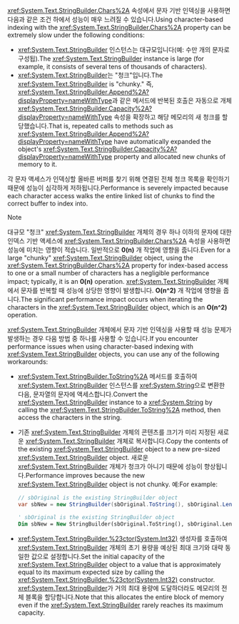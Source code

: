 <span data-ttu-id="a67d5-101"><xref:System.Text.StringBuilder.Chars%2A> 속성에서 문자 기반 인덱싱을 사용하면 다음과 같은 조건 하에서 성능이 매우 느려질 수 있습니다.</span><span class="sxs-lookup"><span data-stu-id="a67d5-101">Using character-based indexing with the <xref:System.Text.StringBuilder.Chars%2A> property can be extremely slow under the following conditions:</span></span>

- <span data-ttu-id="a67d5-102"><xref:System.Text.StringBuilder> 인스턴스는 대규모입니다(예: 수만 개의 문자로 구성됩).</span><span class="sxs-lookup"><span data-stu-id="a67d5-102">The <xref:System.Text.StringBuilder> instance is large (for example, it consists of several tens of thousands of characters).</span></span>
- <span data-ttu-id="a67d5-103"><xref:System.Text.StringBuilder>는 "청크"입니다.</span><span class="sxs-lookup"><span data-stu-id="a67d5-103">The <xref:System.Text.StringBuilder> is "chunky."</span></span> <span data-ttu-id="a67d5-104">즉, <xref:System.Text.StringBuilder.Append%2A?displayProperty=nameWithType>과 같은 메서드에 반복된 호출은 자동으로 개체 <xref:System.Text.StringBuilder.Capacity%2A?displayProperty=nameWithType> 속성을 확장하고 해당 메모리의 새 청크를 할당했습니다.</span><span class="sxs-lookup"><span data-stu-id="a67d5-104">That is, repeated calls to methods such as <xref:System.Text.StringBuilder.Append%2A?displayProperty=nameWithType> have automatically expanded the object's <xref:System.Text.StringBuilder.Capacity%2A?displayProperty=nameWithType> property and allocated new chunks of memory to it.</span></span>

<span data-ttu-id="a67d5-105">각 문자 액세스가 인덱싱할 올바른 버퍼를 찾기 위해 연결된 전체 청크 목록을 확인하기 때문에 성능이 심각하게 저하됩니다.</span><span class="sxs-lookup"><span data-stu-id="a67d5-105">Performance is severely impacted because each character access walks the entire linked list of chunks to find the correct buffer to index into.</span></span>

> [!NOTE]
>  <span data-ttu-id="a67d5-106">대규모 "청크" <xref:System.Text.StringBuilder> 개체의 경우 하나 이하의 문자에 대한 인덱스 기반 액세스에 <xref:System.Text.StringBuilder.Chars%2A> 속성을 사용하면 성능에 미치는 영향이 적습니다. 일반적으로 **0(n)** 개 작업에 영향을 줍니다.</span><span class="sxs-lookup"><span data-stu-id="a67d5-106">Even for a large "chunky" <xref:System.Text.StringBuilder> object, using the <xref:System.Text.StringBuilder.Chars%2A> property for index-based access to one or a small number of characters has a negligible performance impact; typically, it is an **0(n)** operation.</span></span> <span data-ttu-id="a67d5-107"><xref:System.Text.StringBuilder> 개체에서 문자를 반복할 때 성능에 상당한 영향이 발생합니다. **O(n^2)** 개 작업에 영향을 줍니다.</span><span class="sxs-lookup"><span data-stu-id="a67d5-107">The significant performance impact occurs when iterating the characters in the <xref:System.Text.StringBuilder> object, which is an **O(n^2)** operation.</span></span> 

<span data-ttu-id="a67d5-108"><xref:System.Text.StringBuilder> 개체에서 문자 기반 인덱싱을 사용할 때 성능 문제가 발생하는 경우 다음 방법 중 하나를 사용할 수 있습니다.</span><span class="sxs-lookup"><span data-stu-id="a67d5-108">If you encounter performance issues when using character-based indexing with <xref:System.Text.StringBuilder> objects, you can use any of the following workarounds:</span></span>

- <span data-ttu-id="a67d5-109"><xref:System.Text.StringBuilder.ToString%2A> 메서드를 호출하여 <xref:System.Text.StringBuilder> 인스턴스를 <xref:System.String>으로 변환한 다음, 문자열의 문자에 액세스합니다.</span><span class="sxs-lookup"><span data-stu-id="a67d5-109">Convert the <xref:System.Text.StringBuilder> instance to a <xref:System.String> by calling the <xref:System.Text.StringBuilder.ToString%2A> method, then access the characters in the string.</span></span>

- <span data-ttu-id="a67d5-110">기존 <xref:System.Text.StringBuilder> 개체의 콘텐츠를 크기가 미리 지정된 새로운 <xref:System.Text.StringBuilder> 개체로 복사합니다.</span><span class="sxs-lookup"><span data-stu-id="a67d5-110">Copy the contents of the existing <xref:System.Text.StringBuilder> object to a new pre-sized <xref:System.Text.StringBuilder> object.</span></span> <span data-ttu-id="a67d5-111">새로운 <xref:System.Text.StringBuilder> 개체가 청크가 아니기 때문에 성능이 향상됩니다.</span><span class="sxs-lookup"><span data-stu-id="a67d5-111">Performance improves because the new <xref:System.Text.StringBuilder> object is not chunky.</span></span> <span data-ttu-id="a67d5-112">예:</span><span class="sxs-lookup"><span data-stu-id="a67d5-112">For example:</span></span>

   ```csharp
   // sbOriginal is the existing StringBuilder object
   var sbNew = new StringBuilder(sbOriginal.ToString(), sbOriginal.Length);
   ```
   ```vb
   ' sbOriginal is the existing StringBuilder object
   Dim sbNew = New StringBuilder(sbOriginal.ToString(), sbOriginal.Length)
   ```
- <span data-ttu-id="a67d5-113"><xref:System.Text.StringBuilder.%23ctor(System.Int32)> 생성자를 호출하여 <xref:System.Text.StringBuilder> 개체의 초기 용량을 예상된 최대 크기와 대략 동일한 값으로 설정합니다.</span><span class="sxs-lookup"><span data-stu-id="a67d5-113">Set the initial capacity of the <xref:System.Text.StringBuilder> object to a value that is approximately equal to its maximum expected size by calling the <xref:System.Text.StringBuilder.%23ctor(System.Int32)> constructor.</span></span> <span data-ttu-id="a67d5-114"><xref:System.Text.StringBuilder>가 거의 최대 용량에 도달하더라도 메모리의 전체 블록을 할당합니다.</span><span class="sxs-lookup"><span data-stu-id="a67d5-114">Note that this allocates the entire block of memory even if the <xref:System.Text.StringBuilder> rarely reaches its maximum capacity.</span></span>
